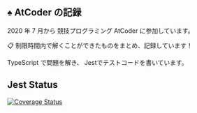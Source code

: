 ## :spades: AtCoder の記録

2020 年 7 月から 競技プログラミング AtCoder に参加しています。

:clipboard: 制限時間内で解くことができたものをまとめ、記録しています！

TypeScript で問題を解き、 Jestでテストコードを書いています。

## Jest Status
[![Coverage Status](https://coveralls.io/repos/github/kazuki-komori/AtCoder_record/badge.svg?branch=master)](https://coveralls.io/github/taniarascia/chip8?branch=master)
